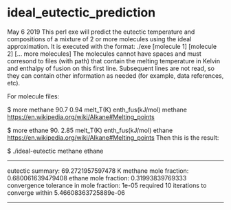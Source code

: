 # ideal_eutectic_prediction
May 6 2019
This perl exe will predict the eutectic temperature and compositions of a mixture of 2 or more molecules using the ideal approximation. It is executed with the format:
./exe [molecule 1] [molecule 2] [... more molecules]
The molecules cannot have spaces and must corresond to files (with path) that contain the melting temperature in Kelvin and enthalpy of fusion on this first line. Subsequent lines are not read, so they can contain other information as needed (for example, data references, etc). 

For molecule files:

$ more methane
90.7 0.94
melt_T(K) enth_fus(kJ/mol)
methane
https://en.wikipedia.org/wiki/Alkane#Melting_points

$ more ethane
90. 2.85
melt_T(K) enth_fus(kJ/mol)
ethane
https://en.wikipedia.org/wiki/Alkane#Melting_points
Then this is the result: 

$ ./ideal-eutectic methane ethane
********
eutectic summary: 69.2721957597478 K
methane mole fraction: 0.680061639479408
ethane mole fraction: 0.31993839769333
convergence tolerance in mole fraction: 1e-05
required 10 iterations to converge within 5.46608363725889e-06
********
